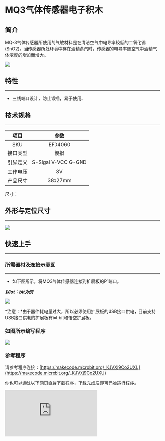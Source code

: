 # MQ3气体传感器电子积木

## 简介
MQ-3气体传感器所使用的气敏材料是在清洁空气中电导率较低的二氧化锡(SnO2)。当传感器所处环境中存在酒精蒸汽时，传感器的电导率随空气中酒精气体浓度的增加而增大。


![](https://wiki-media-ef.oss-cn-hongkong.aliyuncs.com/docs/microbit/sensor/octopus-sensors/sensor/images/04060_01.png)






## 特性
---
- 三线端口设计，防止误插，易于使用。
## 技术规格
---

项目 | 参数
:-: | :-:
SKU|EF04060
接口类型|模拟
引脚定义|S-Sigal V-VCC G-GND
工作电压|3V
产品尺寸|38x27mm


尺寸：

## 外形与定位尺寸
---



![](https://wiki-media-ef.oss-cn-hongkong.aliyuncs.com/docs/microbit/sensor/octopus-sensors/sensor/images/04060_02.png)



## 快速上手
---

### 所需器材及连接示意图
---

- 如下图所示，将MQ3气体传感器连接到扩展板的P1端口。

***以iot：bit为例***



![](https://wiki-media-ef.oss-cn-hongkong.aliyuncs.com/docs/microbit/sensor/octopus-sensors/sensor/images/04060_03.png)


*注意：*由于器件耗电量过大，所以必须使用扩展板的USB接口供电，目前支持USB接口供电的扩展板有iot:bit和悟空扩展板。

### 如图所示编写程序



![](https://wiki-media-ef.oss-cn-hongkong.aliyuncs.com/docs/microbit/sensor/octopus-sensors/sensor/images/04060_04.png)


### 参考程序
请参考程序连接：[https://makecode.microbit.org/_KJVXj9Co2UXU](https://makecode.microbit.org/_KJVXj9Co2UXU)

你也可以通过以下网页直接下载程序，下载完成后即可开始运行程序。

<div
    style={{
        position: 'relative',
        paddingBottom: '60%',
        overflow: 'hidden',
    }}
>
    <iframe
        src="https://makecode.microbit.org/_KJVXj9Co2UXU"
        frameborder="0"
        sandbox="allow-popups allow-forms allow-scripts allow-same-origin"
        style={{
            position: 'absolute',
            width: '100%',
            height: '100%',
        }}
    />
</div>
---

### 结果
- 硬件连接后需要预热三分钟，等读数相对稳定后再将传感器探头靠近酒精气体进行检测。
- 随着环境酒精气体浓度的改变，micro:bit的led显示器上显示的数值随之升高而变大。


## python编程
---


### 步骤 1
下载压缩包并解压[Octopus_MicroPython-master](https://github.com/lionyhw/Octopus_MicroPython/archive/master.zip)
打开[Python editor](https://python.microbit.org/v/2.0)

![](https://wiki-media-ef.oss-cn-hongkong.aliyuncs.com/docs/microbit/sensor/octopus-sensors/sensor/images/05001_07.png)

为了给MQ3气体传感器编程，我们需要添加ethanol.py。点击Load/Save，然后点击Show Files（1）下拉菜单，再点击Add file在本地找到下载并解压完成的Octopus_MicroPython-master文件夹，从中选择ethanol.py添加进来。

![](https://wiki-media-ef.oss-cn-hongkong.aliyuncs.com/docs/microbit/sensor/octopus-sensors/sensor/images/05001_08.png)
![](https://wiki-media-ef.oss-cn-hongkong.aliyuncs.com/docs/microbit/sensor/octopus-sensors/sensor/images/05001_09.png)
![](https://wiki-media-ef.oss-cn-hongkong.aliyuncs.com/docs/microbit/sensor/octopus-sensors/sensor/images/04060_10.png)

### 步骤 2
### 参考程序
```
from microbit import *
from ethanol import *

ethanol = ETHANOL(pin1)
while True:
    display.scroll(ethanol.get_ethanol())
```


### 结果
- micro:bit的LED矩阵显示当前MQ3气体传感器的返回值。

## 相关案例
---

## 技术文档
---
